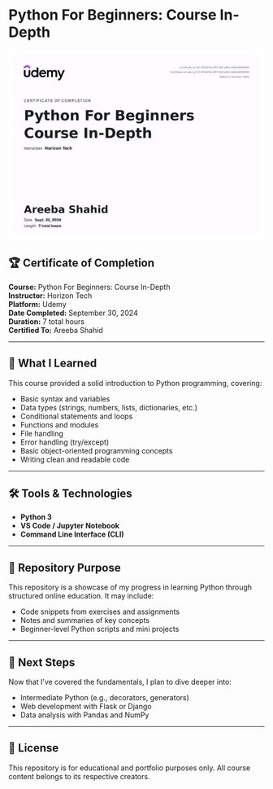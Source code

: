 # Python For Beginners: Course In-Depth

![Certificate](./CERT2.jpeg)

## 🏆 Certificate of Completion
**Course:** Python For Beginners: Course In-Depth  
**Instructor:** Horizon Tech  
**Platform:** Udemy  
**Date Completed:** September 30, 2024  
**Duration:** 7 total hours  
**Certified To:** Areeba Shahid

---

## 🧠 What I Learned

This course provided a solid introduction to Python programming, covering:

- Basic syntax and variables
- Data types (strings, numbers, lists, dictionaries, etc.)
- Conditional statements and loops
- Functions and modules
- File handling
- Error handling (try/except)
- Basic object-oriented programming concepts
- Writing clean and readable code

---

## 🛠️ Tools & Technologies

- **Python 3**
- **VS Code / Jupyter Notebook**
- **Command Line Interface (CLI)**

---

## 📁 Repository Purpose

This repository is a showcase of my progress in learning Python through structured online education. It may include:

- Code snippets from exercises and assignments
- Notes and summaries of key concepts
- Beginner-level Python scripts and mini projects

---

## 🚀 Next Steps

Now that I’ve covered the fundamentals, I plan to dive deeper into:

- Intermediate Python (e.g., decorators, generators)
- Web development with Flask or Django
- Data analysis with Pandas and NumPy

---

## 📜 License

This repository is for educational and portfolio purposes only. All course content belongs to its respective creators.
